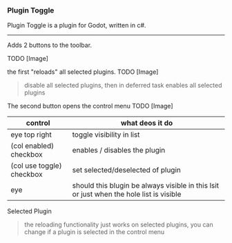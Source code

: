 ### Plugin Toggle

Plugin Toggle is a plugin for Godot, written in c#.

---
Adds 2 buttons to the toolbar.

TODO [Image]

the first "reloads" all selected plugins.
TODO [Image]
> disable all selected plugins, then in deferred task enables all selected plugins



The second button opens the control menu
TODO [Image]

| control     | what deos it do |
|-------------|-----------------|
|eye top right|toggle visibility in list |
|(col enabled) checkbox | enables / disables the plugin |
|(col use toggle) checkbox | set selected/deselected of plugin |
|eye | should this blugin be always visible in this lsit or just when the hole list is visible  |

Selected Plugin
> the reloading functionality just works on selected plugins, you can change if a plugin is selected in the control menu
